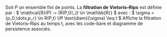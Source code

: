 Soit $P$ un ensemble fini de points. La $\textbf{filtration de Vietoris–Rips}$ est définie par :
$
\mathcal{R}(P) := (R(P,t))_{t \in \mathbb{R}}
$
avec :
$
\sigma = \{p_0,\dots,p_r\} \in R(P,t) \iff \text{diam}(\sigma) \leq t
$
Affiche la filtration de Vietoris–Rips au temps t, avec les code-bare et diagramme de persistence associés.
